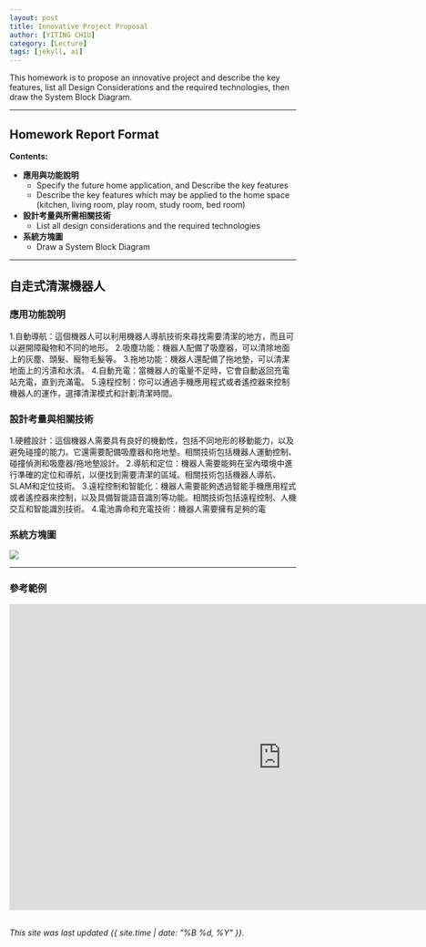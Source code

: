 ```yaml
---
layout: post
title: Innovative Project Proposal
author: [YITING CHIU]
category: [Lecture]
tags: [jekyll, ai]
---
```


This homework is to propose an innovative project and describe the key features, list all Design Considerations and the required technologies, then draw the System Block Diagram.

---
## Homework Report Format
**Contents:**<br>
* **應用與功能說明**
  - Specify the future home application, and Describe the key features
  - Describe the key features which may be applied to the home space (kitchen, living room, play room, study room, bed room)
* **設計考量與所需相關技術**
  - List all design considerations and the required technologies
* **系統方塊圖**
  - Draw a System Block Diagram

---
## 自走式清潔機器人

### 應用功能說明
1.自動導航：這個機器人可以利用機器人導航技術來尋找需要清潔的地方，而且可以避開障礙物和不同的地形。
2.吸塵功能：機器人配備了吸塵器，可以清除地面上的灰塵、頭髮、寵物毛髮等。
3.拖地功能：機器人還配備了拖地墊，可以清潔地面上的污漬和水漬。
4.自動充電：當機器人的電量不足時，它會自動返回充電站充電，直到充滿電。
5.遠程控制：你可以通過手機應用程式或者遙控器來控制機器人的運作，選擇清潔模式和計劃清潔時間。


### 設計考量與相關技術
1.硬體設計：這個機器人需要具有良好的機動性，包括不同地形的移動能力，以及避免碰撞的能力。它還需要配備吸塵器和拖地墊。相關技術包括機器人運動控制、碰撞偵測和吸塵器/拖地墊設計。
2.導航和定位：機器人需要能夠在室內環境中進行準確的定位和導航，以便找到需要清潔的區域。相關技術包括機器人導航、SLAM和定位技術。
3.遠程控制和智能化：機器人需要能夠透過智能手機應用程式或者遙控器來控制，以及具備智能語音識別等功能。相關技術包括遠程控制、人機交互和智能識別技術。
4.電池壽命和充電技術：機器人需要擁有足夠的電


### 系統方塊圖
![](https://github.com/rkuo2000/MCU-course/blob/main/images/FutureHome_kitchen_robot.png?raw=true)

---
### 參考範例
<iframe width="954" height="537" src="https://www.youtube.com/embed/d7NcoepWlyU" title="Real time reinforcement learning demo" frameborder="0" allow="accelerometer; autoplay; clipboard-write; encrypted-media; gyroscope; picture-in-picture; web-share" allowfullscreen></iframe>

<br>
<br>

*This site was last updated {{ site.time | date: "%B %d, %Y" }}.*


